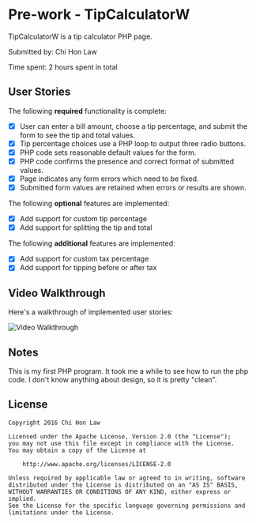 # Pre-work - TipCalculatorW

TipCalculatorW is a tip calculator PHP page.

Submitted by: Chi Hon Law

Time spent: 2 hours spent in total

## User Stories

The following **required** functionality is complete:
* [X] User can enter a bill amount, choose a tip percentage, and submit the form to see the tip and total values.
* [X] Tip percentage choices use a PHP loop to output three radio buttons.
* [X] PHP code sets reasonable default values for the form.
* [X] PHP code confirms the presence and correct format of submitted values.
* [X] Page indicates any form errors which need to be fixed.
* [X] Submitted form values are retained when errors or results are shown.

The following **optional** features are implemented:
* [X] Add support for custom tip percentage
* [X] Add support for splitting the tip and total

The following **additional** features are implemented:

* [X] Add support for custom tax percentage
* [X] Add support for tipping before or after tax

## Video Walkthrough

Here's a walkthrough of implemented user stories:

<img src='http://i.imgur.com/Qp0CIMv.gif' title='Video Walkthrough' width='' alt='Video Walkthrough' />

## Notes

This is my first PHP program. It took me a while to see how to run the php code. I don't know anything about design, so it is pretty "clean".

## License

    Copyright 2016 Chi Hon Law

    Licensed under the Apache License, Version 2.0 (the "License");
    you may not use this file except in compliance with the License.
    You may obtain a copy of the License at

        http://www.apache.org/licenses/LICENSE-2.0

    Unless required by applicable law or agreed to in writing, software
    distributed under the License is distributed on an "AS IS" BASIS,
    WITHOUT WARRANTIES OR CONDITIONS OF ANY KIND, either express or implied.
    See the License for the specific language governing permissions and
    limitations under the License.